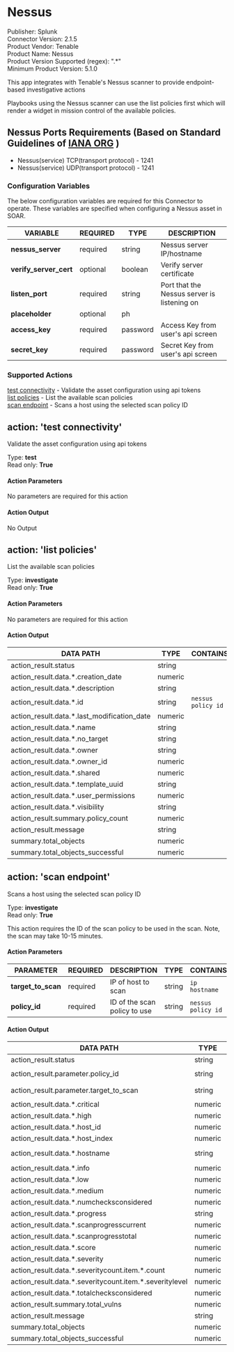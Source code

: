[comment]: # "Auto-generated SOAR connector documentation"
# Nessus

Publisher: Splunk  
Connector Version: 2\.1\.5  
Product Vendor: Tenable  
Product Name: Nessus  
Product Version Supported (regex): "\.\*"  
Minimum Product Version: 5\.1\.0  

This app integrates with Tenable's Nessus scanner to provide endpoint\-based investigative actions

[comment]: # ""
[comment]: # "    File: README.md"
[comment]: # ""
[comment]: # "    Copyright (c) 2018-2022 Splunk Inc."
[comment]: # ""
[comment]: # "    Licensed under Apache 2.0 (https://www.apache.org/licenses/LICENSE-2.0.txt)"
[comment]: # ""
Playbooks using the Nessus scanner can use the list policies first which will render a widget in
mission control of the available policies.

## Nessus Ports Requirements (Based on Standard Guidelines of [IANA ORG](https://www.iana.org/assignments/service-names-port-numbers/service-names-port-numbers.xhtml) )

-   Nessus(service) TCP(transport protocol) - 1241
-   Nessus(service) UDP(transport protocol) - 1241


### Configuration Variables
The below configuration variables are required for this Connector to operate.  These variables are specified when configuring a Nessus asset in SOAR.

VARIABLE | REQUIRED | TYPE | DESCRIPTION
-------- | -------- | ---- | -----------
**nessus\_server** |  required  | string | Nessus server IP/hostname
**verify\_server\_cert** |  optional  | boolean | Verify server certificate
**listen\_port** |  required  | string | Port that the Nessus server is listening on
**placeholder** |  optional  | ph | 
**access\_key** |  required  | password | Access Key from user's api screen
**secret\_key** |  required  | password | Secret Key from user's api screen

### Supported Actions  
[test connectivity](#action-test-connectivity) - Validate the asset configuration using api tokens  
[list policies](#action-list-policies) - List the available scan policies  
[scan endpoint](#action-scan-endpoint) - Scans a host using the selected scan policy ID  

## action: 'test connectivity'
Validate the asset configuration using api tokens

Type: **test**  
Read only: **True**

#### Action Parameters
No parameters are required for this action

#### Action Output
No Output  

## action: 'list policies'
List the available scan policies

Type: **investigate**  
Read only: **True**

#### Action Parameters
No parameters are required for this action

#### Action Output
DATA PATH | TYPE | CONTAINS
--------- | ---- | --------
action\_result\.status | string | 
action\_result\.data\.\*\.creation\_date | numeric | 
action\_result\.data\.\*\.description | string | 
action\_result\.data\.\*\.id | string |  `nessus policy id` 
action\_result\.data\.\*\.last\_modification\_date | numeric | 
action\_result\.data\.\*\.name | string | 
action\_result\.data\.\*\.no\_target | string | 
action\_result\.data\.\*\.owner | string | 
action\_result\.data\.\*\.owner\_id | numeric | 
action\_result\.data\.\*\.shared | numeric | 
action\_result\.data\.\*\.template\_uuid | string | 
action\_result\.data\.\*\.user\_permissions | numeric | 
action\_result\.data\.\*\.visibility | string | 
action\_result\.summary\.policy\_count | numeric | 
action\_result\.message | string | 
summary\.total\_objects | numeric | 
summary\.total\_objects\_successful | numeric |   

## action: 'scan endpoint'
Scans a host using the selected scan policy ID

Type: **investigate**  
Read only: **True**

This action requires the ID of the scan policy to be used in the scan\. Note, the scan may take 10\-15 minutes\.

#### Action Parameters
PARAMETER | REQUIRED | DESCRIPTION | TYPE | CONTAINS
--------- | -------- | ----------- | ---- | --------
**target\_to\_scan** |  required  | IP of host to scan | string |  `ip`  `hostname` 
**policy\_id** |  required  | ID of the scan policy to use | string |  `nessus policy id` 

#### Action Output
DATA PATH | TYPE | CONTAINS
--------- | ---- | --------
action\_result\.status | string | 
action\_result\.parameter\.policy\_id | string |  `nessus policy id` 
action\_result\.parameter\.target\_to\_scan | string |  `ip`  `hostname` 
action\_result\.data\.\*\.critical | numeric | 
action\_result\.data\.\*\.high | numeric | 
action\_result\.data\.\*\.host\_id | numeric | 
action\_result\.data\.\*\.host\_index | numeric | 
action\_result\.data\.\*\.hostname | string |  `ip`  `host name` 
action\_result\.data\.\*\.info | numeric | 
action\_result\.data\.\*\.low | numeric | 
action\_result\.data\.\*\.medium | numeric | 
action\_result\.data\.\*\.numchecksconsidered | numeric | 
action\_result\.data\.\*\.progress | string | 
action\_result\.data\.\*\.scanprogresscurrent | numeric | 
action\_result\.data\.\*\.scanprogresstotal | numeric | 
action\_result\.data\.\*\.score | numeric | 
action\_result\.data\.\*\.severity | numeric | 
action\_result\.data\.\*\.severitycount\.item\.\*\.count | numeric | 
action\_result\.data\.\*\.severitycount\.item\.\*\.severitylevel | numeric | 
action\_result\.data\.\*\.totalchecksconsidered | numeric | 
action\_result\.summary\.total\_vulns | numeric | 
action\_result\.message | string | 
summary\.total\_objects | numeric | 
summary\.total\_objects\_successful | numeric | 